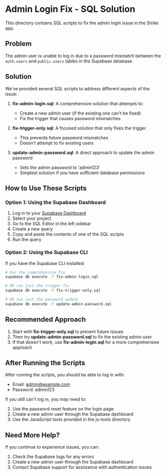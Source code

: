 # Admin Login Fix - SQL Solution

This directory contains SQL scripts to fix the admin login issue in the Strike app.

## Problem

The admin user is unable to log in due to a password mismatch between the `auth.users` and `public.users` tables in the Supabase database.

## Solution

We've provided several SQL scripts to address different aspects of the issue:

1. **fix-admin-login.sql**: A comprehensive solution that attempts to:
   - Create a new admin user (if the existing one can't be fixed)
   - Fix the trigger that causes password mismatches

2. **fix-trigger-only.sql**: A focused solution that only fixes the trigger
   - This prevents future password mismatches
   - Doesn't attempt to fix existing users

3. **update-admin-password.sql**: A direct approach to update the admin password
   - Sets the admin password to 'admin123'
   - Simplest solution if you have sufficient database permissions

## How to Use These Scripts

### Option 1: Using the Supabase Dashboard

1. Log in to your [Supabase Dashboard](https://app.supabase.com/)
2. Select your project
3. Go to the SQL Editor in the left sidebar
4. Create a new query
5. Copy and paste the contents of one of the SQL scripts
6. Run the query

### Option 2: Using the Supabase CLI

If you have the Supabase CLI installed:

```bash
# Run the comprehensive fix
supabase db execute -f fix-admin-login.sql

# OR run just the trigger fix
supabase db execute -f fix-trigger-only.sql

# OR run just the password update
supabase db execute -f update-admin-password.sql
```

## Recommended Approach

1. Start with **fix-trigger-only.sql** to prevent future issues
2. Then try **update-admin-password.sql** to fix the existing admin user
3. If that doesn't work, use **fix-admin-login.sql** for a more comprehensive approach

## After Running the Scripts

After running the scripts, you should be able to log in with:
- Email: admin@example.com
- Password: admin123

If you still can't log in, you may need to:
1. Use the password reset feature on the login page
2. Create a new admin user through the Supabase dashboard
3. Use the JavaScript tools provided in the js-tools directory

## Need More Help?

If you continue to experience issues, you can:
1. Check the Supabase logs for any errors
2. Create a new admin user through the Supabase dashboard
3. Contact Supabase support for assistance with authentication issues 